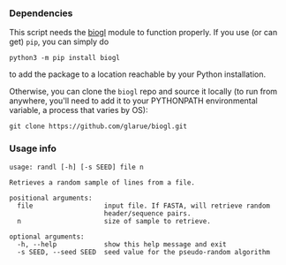 ### Dependencies

This script needs the [biogl](https://github.com/glarue/biogl) module to function properly. If you use (or can get) `pip`, you can simply do

```python3 -m pip install biogl```

to add the package to a location reachable by your Python installation. 

Otherwise, you can clone the `biogl` repo and source it locally (to run from anywhere, you'll need to add it to your PYTHONPATH environmental variable, a process that varies by OS):

```git clone https://github.com/glarue/biogl.git```

### Usage info

```
usage: randl [-h] [-s SEED] file n

Retrieves a random sample of lines from a file.

positional arguments:
  file                  input file. If FASTA, will retrieve random
                        header/sequence pairs.
  n                     size of sample to retrieve.

optional arguments:
  -h, --help            show this help message and exit
  -s SEED, --seed SEED  seed value for the pseudo-random algorithm
```

